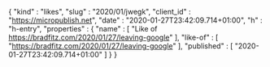 {
  "kind" : "likes",
  "slug" : "2020/01/jwegk",
  "client_id" : "https://micropublish.net",
  "date" : "2020-01-27T23:42:09.714+01:00",
  "h" : "h-entry",
  "properties" : {
    "name" : [ "Like of https://bradfitz.com/2020/01/27/leaving-google" ],
    "like-of" : [ "https://bradfitz.com/2020/01/27/leaving-google" ],
    "published" : [ "2020-01-27T23:42:09.714+01:00" ]
  }
}
